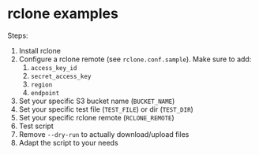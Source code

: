# rclone examples

Steps:

1. Install rclone
1. Configure a rclone remote (see `rclone.conf.sample`). Make sure to add:
   1. `access_key_id`
   1. `secret_access_key`
   1. `region`
   1. `endpoint`
1. Set your specific S3 bucket name (`BUCKET_NAME`)
1. Set your specific test file (`TEST_FILE`) or dir (`TEST_DIR`)
1. Set your specific rclone remote (`RCLONE_REMOTE`)
1. Test script
1. Remove `--dry-run` to actually download/upload files
1. Adapt the script to your needs
